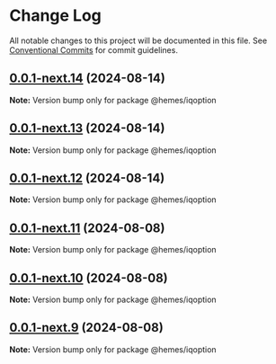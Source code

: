 # Change Log

All notable changes to this project will be documented in this file.
See [Conventional Commits](https://conventionalcommits.org) for commit guidelines.

## [0.0.1-next.14](https://github.com/PaymeTrade/hemes/compare/v0.0.1-next.13...v0.0.1-next.14) (2024-08-14)

**Note:** Version bump only for package @hemes/iqoption





## [0.0.1-next.13](https://github.com/PaymeTrade/hemes/compare/v0.0.1-next.12...v0.0.1-next.13) (2024-08-14)

**Note:** Version bump only for package @hemes/iqoption





## [0.0.1-next.12](https://github.com/PaymeTrade/hemes/compare/v0.0.1-next.11...v0.0.1-next.12) (2024-08-14)

**Note:** Version bump only for package @hemes/iqoption





## [0.0.1-next.11](https://github.com/PaymeTrade/hemes/compare/v0.0.1-next.10...v0.0.1-next.11) (2024-08-08)

**Note:** Version bump only for package @hemes/iqoption





## [0.0.1-next.10](https://github.com/PaymeTrade/hemes/compare/v0.0.1-next.9...v0.0.1-next.10) (2024-08-08)

**Note:** Version bump only for package @hemes/iqoption





## [0.0.1-next.9](https://github.com/PaymeTrade/hemes/compare/v0.0.1-next.7...v0.0.1-next.9) (2024-08-08)

**Note:** Version bump only for package @hemes/iqoption
